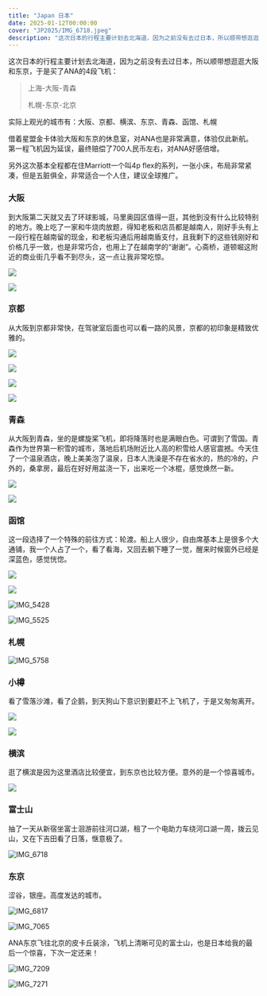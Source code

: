 ```yaml
---
title: "Japan 日本"
date: 2025-01-12T00:00:00
cover: "JP2025/IMG_6718.jpeg"
description: "这次日本的行程主要计划去北海道，因为之前没有去过日本，所以顺带想逛逛大阪和东京，于是买了ANA的4段飞机。实际上观光的城市有：大阪、京都、横滨、东京、青森、函馆、札幌..."
---
```


这次日本的行程主要计划去北海道，因为之前没有去过日本，所以顺带想逛逛大阪和东京，于是买了ANA的4段飞机：

>上海-大阪-青森
>
>札幌-东京-北京

实际上观光的城市有：大阪、京都、横滨、东京、青森、函馆、札幌

借着星盟金卡体验大阪和东京的休息室，对ANA也是非常满意，体验仅此新航。第一程飞机因为延误，最终赔偿了700人民币左右，对ANA好感倍增。

另外这次基本全程都在住Marriott一个叫4p flex的系列，一张小床，布局非常紧凑，但是五脏俱全，非常适合一个人住，建议全球推广。

### 大阪

到大阪第二天就又去了环球影城，马里奥园区值得一逛，其他到没有什么比较特别的地方。晚上吃了一家和牛烧肉放题，得知老板和店员都是越南人，刚好手头有上一段行程在越南留的现金，和老板沟通后用越南盾支付，且我剩下的这些钱刚好和价格几乎一致，也是非常巧合，也用上了在越南学的“谢谢”。心斋桥，道顿堀这附近的商业街几乎看不到尽头，这一点让我非常吃惊。

![](JP2025/Picsew_20250405004738.jpeg)



![](JP2025/Picsew_20250405004829.jpeg)



### 京都

从大阪到京都非常快，在驾驶室后面也可以看一路的风景，京都的初印象是精致优雅的。

![](JP2025/Picsew_20250405005014.jpeg)

![](JP2025/Picsew_20250405005043.jpeg)

![](JP2025/Picsew_20250405005051.jpeg)

![](JP2025/Picsew_20250405005103.jpeg)

### 青森

从大阪到青森，坐的是螺旋桨飞机，即将降落时也是满眼白色。可谓到了雪国。青森作为世界第一积雪的城市，落地后机场附近比人高的积雪给人感官震撼。今天住了一个温泉酒店，晚上美美泡了温泉，日本人洗澡是不存在省水的，热的冷的，户外的，桑拿房，最后在好好用盆浇一下，出来吃一个冰棍，感觉焕然一新。

![](JP2025/IMG_4636.jpeg)

![](JP2025/IMG_4869.jpeg)



### 函馆

这一段选择了一个特殊的前往方式：轮渡。船上人很少，自由席基本上是很多个大通铺，我一个人占了一个，看了看海，又回去躺下睡了一觉，醒来时候窗外已经是深蓝色，感觉恍惚。

![](JP2025/Picsew_20250405005940.jpeg)

![](JP2025/Picsew_20250405010202.jpeg)

![IMG_5428](JP2025/IMG_5428.jpeg)

![IMG_5525](JP2025/IMG_5525.jpeg)



### 札幌

![IMG_5758](JP2025/IMG_5758.jpeg)

### 小樽

看了雪落沙滩，看了企鹅，到天狗山下意识到要赶不上飞机了，于是又匆匆离开。

![](JP2025/Picsew_20250405010533.jpeg)

![](JP2025/Picsew_20250405010538.jpeg)



### 横滨

逛了横滨是因为这里酒店比较便宜，到东京也比较方便。意外的是一个惊喜城市。

![](JP2025/IMG_6962.jpeg)

### 富士山

抽了一天从新宿坐富士洄游前往河口湖，租了一个电助力车绕河口湖一周，拨云见山，又在下吉田看了日落，惬意极了。

![IMG_6718](JP2025/IMG_6718.jpeg)



### 东京

涩谷，银座。高度发达的城市。

![IMG_6817](JP2025/IMG_6817.jpeg)



![IMG_7065](JP2025/IMG_7065.jpeg)



ANA东京飞往北京的皮卡丘装涂，飞机上清晰可见的富士山，也是日本给我的最后一个惊喜，下次一定还来！

![IMG_7209](JP2025/IMG_7209.jpeg)

![IMG_7271](JP2025/IMG_7271.jpeg)